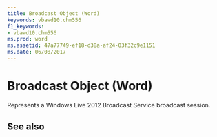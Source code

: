 ```yaml
---
title: Broadcast Object (Word)
keywords: vbawd10.chm556
f1_keywords:
- vbawd10.chm556
ms.prod: word
ms.assetid: 47a77749-ef18-d38a-af24-03f32c9e1151
ms.date: 06/08/2017
---
```



# Broadcast Object (Word)

Represents a Windows Live 2012 Broadcast Service broadcast session.


## See also



